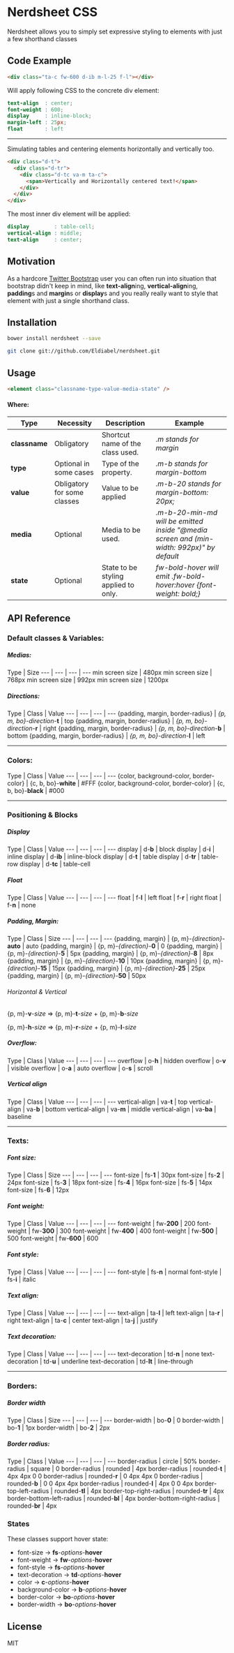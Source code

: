 # Nerdsheet CSS

Nerdsheet allows you to simply set expressive styling to elements with just a few shorthand classes

## Code Example

```html
<div class="ta-c fw-600 d-ib m-l-25 f-l"></div>
```
Will apply following CSS to the concrete div element:
```scss
text-align  : center;
font-weight : 600;
display     : inline-block;
margin-left : 25px;
float       : left
```

***

Simulating tables and centering elements horizontally and vertically too.

```html
<div class="d-t">
  <div class="d-tr">
    <div class="d-tc va-m ta-c">
      <span>Vertically and Horizontally centered text!</span>
    </div>
  </div>
</div>
```
The most inner div element will be applied:
```scss
display        : table-cell;
vertical-align : middle;
text-align     : center;
```

## Motivation

As a hardcore [Twitter Bootstrap](http://getbootstrap.com) user you can often run into situation that bootstrap didn't keep in mind, like **text-align**ing, **vertical-align**ing, **padding**s and **margin**s or **display**s and you really really want to style that element with just a single shorthand class.

## Installation
```bash
bower install nerdsheet --save
```

```bash
git clone git://github.com/Eldiabel/nerdsheet.git
```

## Usage
```html
<element class="classname-type-value-media-state" />
```

#### Where:

Type | Necessity | Description | Example
--- | --- | --- | ---
**classname** | Obligatory | Shortcut name of the class used. | *.m stands for margin*
**type** | Optional in some cases | Type of the property. | *.m-b stands for margin-bottom*
**value** | Obligatory for some classes | Value to be applied | *.m-b-20 stands for margin-bottom: 20px;*
**media** | Optional | Media to be used. | *.m-b-20-min-md will be emitted inside "@media screen and (min-width: 992px)" by default*
**state** | Optional | State to be styling applied to only. | *fw-bold-hover will emit .fw-bold-hover:hover {font-weight: bold;}*

## API Reference

### Default classes & Variables:

##### Medias:

Type | Size
--- | --- | --- | --- 
min screen size | 480px
min screen size | 768px
min screen size | 992px
min screen size | 1200px

##### Directions:

Type | Class | Value
--- | --- | --- | --- 
{padding, margin, border-radius} | *{p, m, bo}-direction*-**t** | top
{padding, margin, border-radius} | *{p, m, bo}-direction*-**r** | right
{padding, margin, border-radius} | *{p, m, bo}-direction*-**b** | bottom
{padding, margin, border-radius} | *{p, m, bo}-direction*-**l** | left

***

### Colors:

Type | Class | Value
--- | --- | --- | --- 
{color, background-color, border-color} | {c, b, bo}-**white** | #FFF
{color, background-color, border-color} | {c, b, bo}-**black** | #000

***

### Positioning & Blocks

##### Display

Type | Class | Value
--- | --- | --- | --- 
display | d-**b** | block
display | d-**i** | inline
display | d-**ib** | inline-block
display | d-**t** | table
display | d-**tr** | table-row
display | d-**tc** | table-cell

##### Float

Type | Class | Value
--- | --- | --- | --- 
float | f-**l** | left
float | f-**r** | right
float | f-**n** | none

##### Padding, Margin:

Type | Class | Size
--- | --- | --- | --- 
{padding, margin} | {p, m}-*{direction}*-**auto** | auto
{padding, margin} | {p, m}-*{direction}*-**0** | 0
{padding, margin} | {p, m}-*{direction}*-**5** | 5px
{padding, margin} | {p, m}-*{direction}*-**8** | 8px
{padding, margin} | {p, m}-*{direction}*-**10** | 10px
{padding, margin} | {p, m}-*{direction}*-**15** | 15px
{padding, margin} | {p, m}-*{direction}*-**25** | 25px
{padding, margin} | {p, m}-*{direction}*-**50** | 50px

###### Horizontal & Vertical

{p, m}-**v**-*size* => {p, m}-**t**-*size* + {p, m}-**b**-*size*

{p, m}-**h**-*size* => {p, m}-**r**-*size* + {p, m}-**l**-*size*

##### Overflow:

Type | Class | Value
--- | --- | --- | --- 
overflow | o-**h** | hidden
overflow | o-**v** | visible
overflow | o-**a** | auto
overflow | o-**s** | scroll

##### Vertical align

Type | Class | Value
--- | --- | --- | --- 
vertical-align | va-**t** | top
vertical-align | va-**b** | bottom
vertical-align | va-**m** | middle
vertical-align | va-**ba** | baseline

***

### Texts:

##### Font size:

Type | Class | Size
--- | --- | --- | --- 
font-size | fs-**1** | 30px
font-size | fs-**2** | 24px
font-size | fs-**3** | 18px
font-size | fs-**4** | 16px
font-size | fs-**5** | 14px
font-size | fs-**6** | 12px

##### Font weight:

Type | Class | Value
--- | --- | --- | --- 
font-weight | fw-**200** | 200
font-weight | fw-**300** | 300
font-weight | fw-**400** | 400
font-weight | fw-**500** | 500
font-weight | fw-**600** | 600

##### Font style:

Type | Class | Value
--- | --- | --- | --- 
font-style | fs-**n** | normal
font-style | fs-**i** | italic

##### Text align:

Type | Class | Value
--- | --- | --- | --- 
text-align | ta-**l** | left
text-align | ta-**r** | right
text-align | ta-**c** | center
text-align | ta-**j** | justify

##### Text decoration:

Type | Class | Value
--- | --- | --- | --- 
text-decoration | td-**n** | none
text-decoration | td-**u** | underline
text-decoration | td-**lt** | line-through

***

### Borders:

##### Border width

Type | Class | Size
--- | --- | --- | --- 
border-width | bo-**0** | 0
border-width | bo-**1** | 1px
border-width | bo-**2** | 2px

##### Border radius:

Type | Class | Value
--- | --- | --- | --- 
border-radius | circle | 50%
border-radius | square | 0
border-radius | rounded | 4px
border-radius | rounded-**t** | 4px 4px 0 0
border-radius | rounded-**r** | 0 4px 4px 0
border-radius | rounded-**b** | 0 0 4px 4px
border-radius | rounded-**l** | 4px 0 0 4px
border-top-left-radius | rounded-**tl** | 4px
border-top-right-radius | rounded-**tr** | 4px
border-bottom-left-radius | rounded-**bl** | 4px
border-bottom-right-radius | rounded-**br** | 4px

### States

These classes support hover state:

* font-size -> **fs**-*options*-**hover**
* font-weight -> **fw**-*options*-**hover**
* font-style -> **fs**-*options*-**hover**
* text-decoration -> **td**-*options*-**hover**
* color -> **c**-*options*-**hover**
* background-color -> **b**-*options*-**hover**
* border-color -> **bo**-*options*-**hover**
* border-width -> **bo**-*options*-**hover**

## License

MIT
